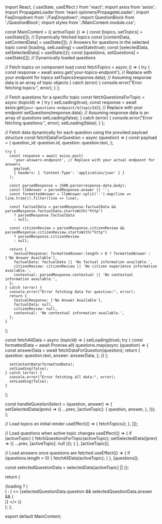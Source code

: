 import React, { useState, useEffect } from 'react';
import axios from 'axios';
import PropagateLoader from 'react-spinners/PropagateLoader';
import FaqDropdown from './FaqDropdown';
import QuestionBlock from './QuestionBlock';
import styles from './MainContent.module.css';

const MainContent = ({ activeTopic }) => {
  const [topics, setTopics] = useState([]); // Dynamically fetched topics
  const [contentData, setContentData] = useState([]); // Answers for questions in the selected topic
  const [loading, setLoading] = useState(true);
  const [selectedData, setSelectedData] = useState({});
  const [questions, setQuestions] = useState([]); // Dynamically loaded questions

  // Fetch topics on component load
  const fetchTopics = async () => {
    try {
      const response = await axios.get('your-topics-endpoint'); // Replace with your endpoint for topics
      setTopics(response.data); // Assuming response data is an array of topic objects
    } catch (error) {
      console.error("Error fetching topics:", error);
    }
  };

  // Fetch questions for a specific topic
  const fetchQuestionsForTopic = async (topicId) => {
    try {
      setLoading(true);
      const response = await axios.get(`your-questions-endpoint/${topicId}`); // Replace with your endpoint
      setQuestions(response.data); // Assuming response data is an array of questions
      setLoading(false);
    } catch (error) {
      console.error("Error fetching questions:", error);
      setLoading(false);
    }
  };

  // Fetch data dynamically for each question using the provided payload structure
  const fetchDataForQuestion = async (question) => {
    const payload = {
      question_id: question.id,
      question: question.text,
    };

    try {
      const response = await axios.post(
        'your-answers-endpoint', // Replace with your actual endpoint for answers
        payload,
        { headers: { 'Content-Type': 'application/json' } }
      );

      const parsedResponse = JSON.parse(response.data.body);
      const llmAnswer = parsedResponse.answer || '';
      const formattedAnswer = llmAnswer.split('-').map(line => line.trim()).filter(line => line);

      const factualData = parsedResponse.factualData && parsedResponse.factualData.startsWith("http")
        ? parsedResponse.factualData
        : null;

      const citizenReview = parsedResponse.citizenReview && parsedResponse.citizenReview.startsWith("http")
        ? parsedResponse.citizenReview
        : null;

      return {
        textualResponse: formattedAnswer.length > 0 ? formattedAnswer : ['No Answer Available'],
        factualData: factualData || 'No factual information available.',
        citizenReview: citizenReview || 'No citizen experience information available.',
        contextual: parsedResponse.contextual || 'No contextual information available.',
      };
    } catch (error) {
      console.error("Error fetching data for question:", error);
      return {
        textualResponse: ['No Answer Available'],
        factualData: null,
        citizenReview: null,
        contextual: 'No contextual information available.',
      };
    }
  };

  const fetchAllData = async (topicId) => {
    setLoading(true);
    try {
      const formattedData = await Promise.all(
        questions.map(async (question) => {
          const answerData = await fetchDataForQuestion(question);
          return {
            question: question.text,
            answer: answerData,
          };
        })
      );

      setContentData(formattedData);
      setLoading(false);
    } catch (error) {
      console.error("Error fetching all data:", error);
      setLoading(false);
    }
  };

  const handleQuestionSelect = (question, answer) => {
    setSelectedData((prev) => ({
      ...prev,
      [activeTopic]: {
        question,
        answer,
      },
    }));
  };

  // Load topics on initial render
  useEffect(() => {
    fetchTopics();
  }, []);

  // Load questions when active topic changes
  useEffect(() => {
    if (activeTopic) {
      fetchQuestionsForTopic(activeTopic);
      setSelectedData((prev) => ({ ...prev, [activeTopic]: null }));
    }
  }, [activeTopic]);

  // Load answers once questions are fetched
  useEffect(() => {
    if (questions.length > 0) {
      fetchAllData(activeTopic);
    }
  }, [questions]);

  const selectedQuestionData = selectedData[activeTopic] || {};

  return (
    <div className={styles.mainContent}>
      {loading ? (
        <div className={styles.loaderWrapper}>
          <PropagateLoader color="rgb(15, 95, 220)" loading={loading} size={22} />
        </div>
      ) : (
        <>
          <FaqDropdown
            contentData={contentData}
            onQuestionSelect={handleQuestionSelect}
            selectedQuestion={selectedQuestionData.question}
            selectedAnswer={selectedQuestionData.answer}
          />
          {selectedQuestionData.question && selectedQuestionData.answer && (
            <div className={styles.selectedQuestionBlock}>
              <QuestionBlock
                question={selectedQuestionData.question}
                answerData={selectedQuestionData.answer}
              />
            </div>
          )}
        </>
      )}
    </div>
  );
};

export default MainContent;
